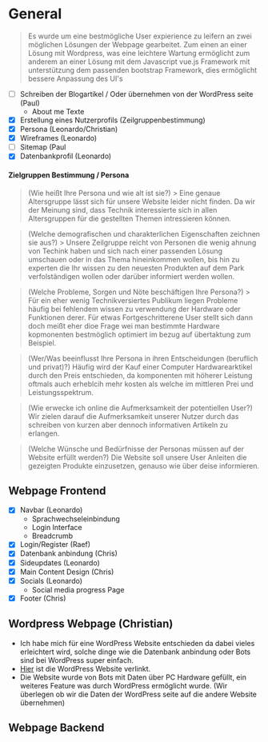 # General

> Es wurde um eine bestmögliche User expierience zu leifern an zwei möglichen Lösungen der Webpage gearbeitet. Zum einen an einer Lösung mit Wordpress, was eine leichtere Wartung ermöglicht zum anderem an einer Lösung mit dem Javascript vue.js Framework mit unterstützung dem passenden bootstrap Framework, dies ermöglicht bessere Anpassung des UI's

- [ ] Schreiben der Blogartikel / Oder übernehmen von der WordPress seite (Paul)
  - About me Texte
- [x] Erstellung eines Nutzerprofils (Zeilgruppenbestimmung)
- [x] Persona (Leonardo/Christian)
- [x] Wireframes (Leonardo)
- [ ] Sitemap (Paul
- [X] Datenbankprofil (Leonardo)

#### Zielgruppen Bestimmung / Persona
> (Wie heißt Ihre Persona und wie alt ist sie?) > Eine genaue Altersgruppe lässt sich für unsere Website leider nicht finden. Da wir der Meinung sind, dass Technik interessierte sich in allen Altersgruppen für die gestellten Themen intressieren können.

> (Welche demografischen und charakterlichen Eigenschaften zeichnen sie aus?) > Unsere Zeilgruppe reicht von Personen die wenig ahnung von Techink haben und sich nach einer passenden Lösung umschauen oder in das Thema hineinkommen wollen, bis hin zu experten die Ihr wissen zu den neuesten Produkten auf dem Park verfolständigen wollen oder darüber informiert werden wollen.

> (Welche Probleme, Sorgen und Nöte beschäftigen Ihre Persona?) > Für ein eher wenig Technikversiertes Publikum liegen Probleme häufig bei fehlendem wissen zu verwendung der Hardware oder Funktionen derer. Für etwas Fortgeschritterene User stellt sich dann doch meißt eher dioe Frage wei man bestimmte Hardware kopmonenten bestmöglich optimiert im bezug auf übertaktung zum Beispiel.

> (Wer/Was beeinflusst Ihre Persona in ihren Entscheidungen (beruflich und privat)?) Häufig wird der Kauf einer Computer Hardwarearktikel durch den Preis entschieden, da komponenten mit höherer Leistung oftmals auch erheblcih mehr kosten als welche im mittleren Prei und Leistungsspektrum.

> (Wie erwecke ich online die Aufmerksamkeit der potentiellen User?) Wir zielen darauf die Aufmerksamkeit unserer Nutzer durch das schreiben von kurzen aber dennoch informativen Artikeln zu erlangen.

> (Welche Wünsche und Bedürfnisse der Personas müssen auf der Website erfüllt werden?) Die Website soll unsere User Anleiten die gezeigten Produkte einzusetzen, genauso wie über deise informieren.

## Webpage Frontend
 - [x] Navbar (Leonardo)
   - Sprachwechseleinbindung
   - Login Interface
   - Breadcrumb
 - [x] Login/Register (Raef)
 - [x] Datenbank anbindung (Chris)
 - [x] Sideupdates (Leonardo)
 - [x] Main Content Design (Chris)
 - [x] Socials (Leonardo)
   - Social media progress Page
 - [x] Footer (Chris)
 
## Wordpress Webpage (Christian)
 - Ich habe mich für eine WordPress Website entschieden da dabei vieles erleichtert wird, solche dinge wie die Datenbank anbindung oder Bots sind bei WordPress super einfach.
 - [Hier](http://chris-bti.ddns.net/) ist die WordPress Website verlinkt.
 - Die Website wurde von Bots mit Daten über PC Hardware gefüllt, ein weiteres Feature was durch WordPress ermöglicht wurde. (Wir überlegen ob wir die Daten der WordPress seite auf die andere Website übernehmen)

## Webpage Backend
